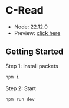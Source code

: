 # C-Read

* Node: 22.12.0
* Preview: [click here](https://c-read.vercel.app/)

## Getting Started

Step 1: Install packets

```sh
npm i
```

Step 2: Start

```sh
npm run dev
```
